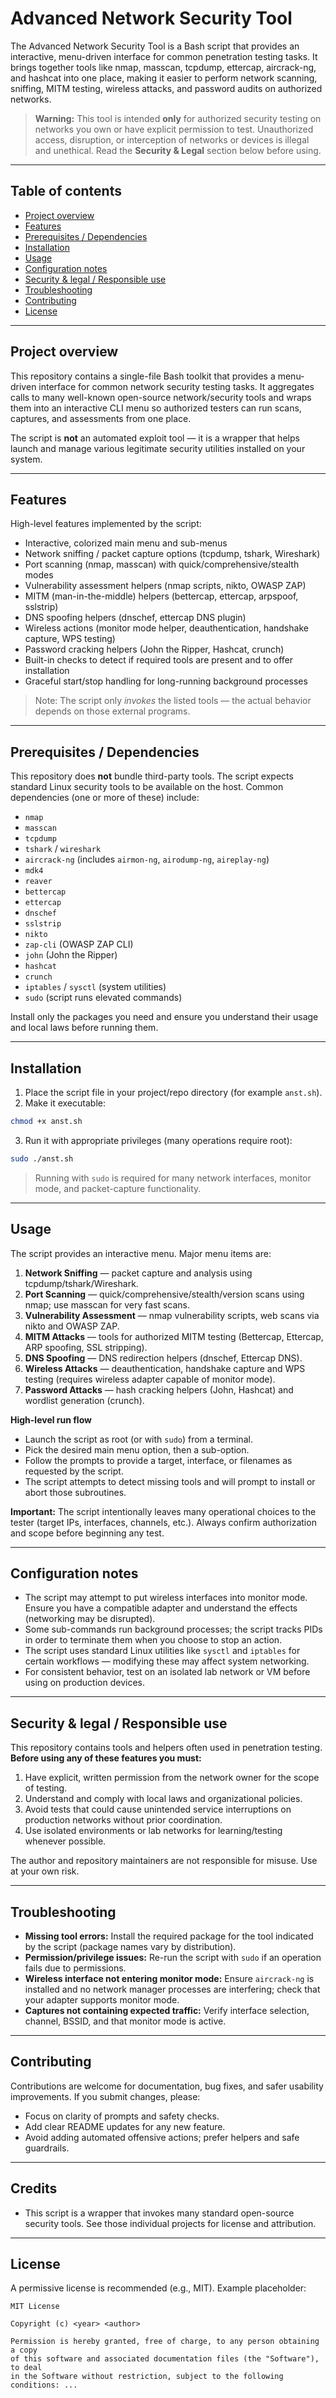 # Advanced Network Security Tool

The Advanced Network Security Tool is a Bash script that provides an interactive, menu-driven interface for common penetration testing tasks. It brings together tools like nmap, masscan, tcpdump, ettercap, aircrack-ng, and hashcat into one place, making it easier to perform network scanning, sniffing, MITM testing, wireless attacks, and password audits on authorized networks.

> **Warning:** This tool is intended **only** for authorized security testing on networks you own or have explicit permission to test. Unauthorized access, disruption, or interception of networks or devices is illegal and unethical. Read the **Security & Legal** section below before using.

---

## Table of contents

* [Project overview](#project-overview)
* [Features](#features)
* [Prerequisites / Dependencies](#prerequisites--dependencies)
* [Installation](#installation)
* [Usage](#usage)
* [Configuration notes](#configuration-notes)
* [Security & legal / Responsible use](#security--legal--responsible-use)
* [Troubleshooting](#troubleshooting)
* [Contributing](#contributing)
* [License](#license)

---

## Project overview

This repository contains a single-file Bash toolkit that provides a menu-driven interface for common network security testing tasks. It aggregates calls to many well-known open-source network/security tools and wraps them into an interactive CLI menu so authorized testers can run scans, captures, and assessments from one place.

The script is **not** an automated exploit tool — it is a wrapper that helps launch and manage various legitimate security utilities installed on your system.

---

## Features

High-level features implemented by the script:

* Interactive, colorized main menu and sub-menus
* Network sniffing / packet capture options (tcpdump, tshark, Wireshark)
* Port scanning (nmap, masscan) with quick/comprehensive/stealth modes
* Vulnerability assessment helpers (nmap scripts, nikto, OWASP ZAP)
* MITM (man-in-the-middle) helpers (bettercap, ettercap, arpspoof, sslstrip)
* DNS spoofing helpers (dnschef, ettercap DNS plugin)
* Wireless actions (monitor mode helper, deauthentication, handshake capture, WPS testing)
* Password cracking helpers (John the Ripper, Hashcat, crunch)
* Built-in checks to detect if required tools are present and to offer installation
* Graceful start/stop handling for long-running background processes

> Note: The script only *invokes* the listed tools — the actual behavior depends on those external programs.

---

## Prerequisites / Dependencies

This repository does **not** bundle third-party tools. The script expects standard Linux security tools to be available on the host. Common dependencies (one or more of these) include:

* `nmap`
* `masscan`
* `tcpdump`
* `tshark` / `wireshark`
* `aircrack-ng` (includes `airmon-ng`, `airodump-ng`, `aireplay-ng`)
* `mdk4`
* `reaver`
* `bettercap`
* `ettercap`
* `dnschef`
* `sslstrip`
* `nikto`
* `zap-cli` (OWASP ZAP CLI)
* `john` (John the Ripper)
* `hashcat`
* `crunch`
* `iptables` / `sysctl` (system utilities)
* `sudo` (script runs elevated commands)

Install only the packages you need and ensure you understand their usage and local laws before running them.

---

## Installation

1. Place the script file in your project/repo directory (for example `anst.sh`).
2. Make it executable:

```bash
chmod +x anst.sh
```

3. Run it with appropriate privileges (many operations require root):

```bash
sudo ./anst.sh
```

> Running with `sudo` is required for many network interfaces, monitor mode, and packet-capture functionality.

---

## Usage

The script provides an interactive menu. Major menu items are:

1. **Network Sniffing** — packet capture and analysis using tcpdump/tshark/Wireshark.
2. **Port Scanning** — quick/comprehensive/stealth/version scans using nmap; use masscan for very fast scans.
3. **Vulnerability Assessment** — nmap vulnerability scripts, web scans via nikto and OWASP ZAP.
4. **MITM Attacks** — tools for authorized MITM testing (Bettercap, Ettercap, ARP spoofing, SSL stripping).
5. **DNS Spoofing** — DNS redirection helpers (dnschef, Ettercap DNS).
6. **Wireless Attacks** — deauthentication, handshake capture and WPS testing (requires wireless adapter capable of monitor mode).
7. **Password Attacks** — hash cracking helpers (John, Hashcat) and wordlist generation (crunch).

**High-level run flow**

* Launch the script as root (or with `sudo`) from a terminal.
* Pick the desired main menu option, then a sub-option.
* Follow the prompts to provide a target, interface, or filenames as requested by the script.
* The script attempts to detect missing tools and will prompt to install or abort those subroutines.

**Important:** The script intentionally leaves many operational choices to the tester (target IPs, interfaces, channels, etc.). Always confirm authorization and scope before beginning any test.

---

## Configuration notes

* The script may attempt to put wireless interfaces into monitor mode. Ensure you have a compatible adapter and understand the effects (networking may be disrupted).
* Some sub-commands run background processes; the script tracks PIDs in order to terminate them when you choose to stop an action.
* The script uses standard Linux utilities like `sysctl` and `iptables` for certain workflows — modifying these may affect system networking.
* For consistent behavior, test on an isolated lab network or VM before using on production devices.

---

## Security & legal / Responsible use

This repository contains tools and helpers often used in penetration testing. **Before using any of these features you must:**

1. Have explicit, written permission from the network owner for the scope of testing.
2. Understand and comply with local laws and organizational policies.
3. Avoid tests that could cause unintended service interruptions on production networks without prior coordination.
4. Use isolated environments or lab networks for learning/testing whenever possible.

The author and repository maintainers are not responsible for misuse. Use at your own risk.

---

## Troubleshooting

* **Missing tool errors:** Install the required package for the tool indicated by the script (package names vary by distribution).
* **Permission/privilege issues:** Re-run the script with `sudo` if an operation fails due to permissions.
* **Wireless interface not entering monitor mode:** Ensure `aircrack-ng` is installed and no network manager processes are interfering; check that your adapter supports monitor mode.
* **Captures not containing expected traffic:** Verify interface selection, channel, BSSID, and that monitor mode is active.

---

## Contributing

Contributions are welcome for documentation, bug fixes, and safer usability improvements. If you submit changes, please:

* Focus on clarity of prompts and safety checks.
* Add clear README updates for any new feature.
* Avoid adding automated offensive actions; prefer helpers and safe guardrails.

---

## Credits

* This script is a wrapper that invokes many standard open-source security tools. See those individual projects for license and attribution.

---

## License

A permissive license is recommended (e.g., MIT). Example placeholder:

```
MIT License

Copyright (c) <year> <author>

Permission is hereby granted, free of charge, to any person obtaining a copy
of this software and associated documentation files (the "Software"), to deal
in the Software without restriction, subject to the following conditions: ...
```


